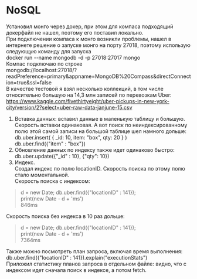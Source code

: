 # NoSQL
Установил монго через докер, при этом для компаса подходящий докерфайл не нашел, поэтому его поставил локально.  
При подключении компаса к монго возникли проблемы, нашел в интернете решение о запуске монго на порту 27018, поэтому использую следующую команду для запуска  
docker run --name mongodb -d -p 27018:27017 mongo  
Компас подключаю по строке   
mongodb://localhost:27018/?readPreference=primary&appname=MongoDB%20Compass&directConnection=true&ssl=false  
В качестве тестовой я взял несколько коллекций, в том числе относительно большую на 14,3 млн записей по перевозкам Uber:  
https://www.kaggle.com/fivethirtyeight/uber-pickups-in-new-york-city/version/2?select=uber-raw-data-janjune-15.csv  
1. Вставка данных: вставил данные в маленькую таблицу и большую. Скорость вставки одинаковая.
А вот поиск по неиндексированному полю этой самой записи на большой таблице шел намного дольше:  
db.uber.insert( { _id: 10, item: "box", qty: 20 } )  
db.uber.find({"item" : "box"})  
2. Обновление данных по индексу также идет одинаково быстро:  
db.uber.update({"_id" : 10}, {"qty": 10})  
3. Индекс.  
Создал индекс по полю locationID. Скорость поиска по этому полю стало моментальной.  
Скорость поиска с индексом:  
> d = new Date; db.uber.find({"locationID" : 141});  
> print(new Date - d + 'ms')  
846ms  

Скорость поиска без индекса в 10 раз дольше:    
> d = new Date; db.uber.find({"locationID" : 141});  
> print(new Date - d + 'ms')  
7364ms

Также можно посмотреть план запроса, включая время выполнения:  
db.uber.find({"locationID" : 141}).explain("executionStats")  
Приложил статистику планов запроса в отдельном файле: видно, что с индексом идет сначала поиск в индексе, а потом fetch.


